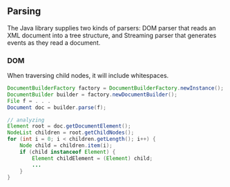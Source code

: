 ## Parsing

The Java library supplies two kinds of parsers: DOM parser that reads an XML document into a tree structure, and Streaming parser that generates events as they read a document.

### DOM

When traversing child nodes, it will include whitespaces.

```java
DocumentBuilderFactory factory = DocumentBuilderFactory.newInstance();
DocumentBuilder builder = factory.newDocumentBuilder();
File f = . . .
Document doc = builder.parse(f);

// analyzing
Element root = doc.getDocumentElement();
NodeList children = root.getChildNodes();
for (int i = 0; i < children.getLength(); i++) {
    Node child = children.item(i);
    if (child instanceof Element) {
        Element childElement = (Element) child;
        ...
    }
}
```
